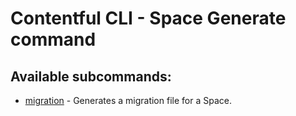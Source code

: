 # Contentful CLI - Space Generate command

## Available subcommands:

* [migration](./migration) - Generates a migration file for a Space.
